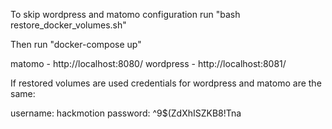 To skip wordpress and matomo configuration run "bash restore_docker_volumes.sh"

Then run "docker-compose up"

matomo - http://localhost:8080/
wordpress - http://localhost:8081/

If restored volumes are used credentials for wordpress and matomo are the same:

username: hackmotion
password: ^9$(ZdXhISZKB8!Tna

